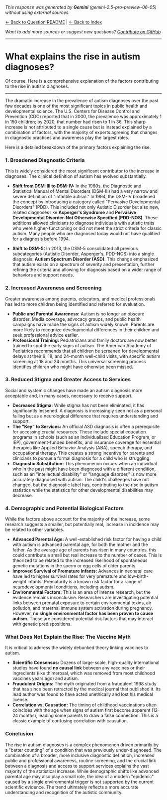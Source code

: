 <!-- 
Generated by: gemini
Model: gemini-2.5-pro-preview-06-05
Prompt type: default
Generated at: 2025-06-12T11:03:15.462103
-->

*This response was generated by **Gemini** (gemini-2.5-pro-preview-06-05) without using external sources.*

[← Back to Question README](README.md) | [← Back to Index](../README.md)

*Want to add more sources or suggest new questions? [Contribute on GitHub](https://github.com/justinwest/SuggestedSources)*

---

# What explains the rise in autism diagnoses?

Of course. Here is a comprehensive explanation of the factors contributing to the rise in autism diagnoses.

***

The dramatic increase in the prevalence of autism diagnoses over the past few decades is one of the most significant topics in public health and developmental science. The U.S. Centers for Disease Control and Prevention (CDC) reported that in 2000, the prevalence was approximately 1 in 150 children; by 2020, that number had risen to 1 in 36. This sharp increase is not attributed to a single cause but is instead explained by a combination of factors, with the majority of experts agreeing that changes in diagnostic practices and awareness play the largest roles.

Here is a detailed breakdown of the primary factors explaining the rise.

### 1. Broadened Diagnostic Criteria

This is widely considered the most significant contributor to the increase in diagnoses. The clinical definition of autism has evolved substantially.

*   **Shift from DSM-III to DSM-IV:** In the 1980s, the Diagnostic and Statistical Manual of Mental Disorders (DSM-III) had a very narrow and severe definition of "infantile autism." In 1994, the DSM-IV broadened the concept by introducing a category called "Pervasive Developmental Disorders" (PDD). This included not only Autistic Disorder but also new, related diagnoses like **Asperger's Syndrome** and **Pervasive Developmental Disorder-Not Otherwise Specified (PDD-NOS)**. These additions allowed clinicians to diagnose individuals with autistic traits who were higher-functioning or did not meet the strict criteria for classic autism. Many people who are diagnosed today would not have qualified for a diagnosis before 1994.

*   **Shift to DSM-5:** In 2013, the DSM-5 consolidated all previous subcategories (Autistic Disorder, Asperger's, PDD-NOS) into a single diagnosis: **Autism Spectrum Disorder (ASD)**. This change emphasized that autism exists on a spectrum of severity and presentation, further refining the criteria and allowing for diagnosis based on a wider range of behaviors and support needs.

### 2. Increased Awareness and Screening

Greater awareness among parents, educators, and medical professionals has led to more children being identified and referred for evaluation.

*   **Public and Parental Awareness:** Autism is no longer an obscure disorder. Media coverage, advocacy groups, and public health campaigns have made the signs of autism widely known. Parents are more likely to recognize developmental differences in their children and seek professional advice earlier.
*   **Professional Training:** Pediatricians and family doctors are now better trained to spot the early signs of autism. The American Academy of Pediatrics recommends that all children be screened for developmental delays at their 9, 18, and 24-month well-child visits, with specific autism screening at 18 and 24 months. This universal screening process identifies children who might have otherwise been missed.

### 3. Reduced Stigma and Greater Access to Services

Social and systemic changes have made an autism diagnosis more acceptable and, in many cases, necessary to receive support.

*   **Decreased Stigma:** While stigma has not been eliminated, it has significantly lessened. A diagnosis is increasingly seen not as a personal failing but as a neurological difference that requires understanding and support.
*   **The "Key" to Services:** An official ASD diagnosis is often a prerequisite for accessing crucial resources. These include special education programs in schools (such as an Individualized Education Program, or IEP), government-funded benefits, and insurance coverage for essential therapies like Applied Behavior Analysis (ABA), speech therapy, and occupational therapy. This creates a strong incentive for parents and clinicians to pursue a formal diagnosis for a child who is struggling.
*   **Diagnostic Substitution:** This phenomenon occurs when an individual who in the past might have been diagnosed with a different condition, such as an "intellectual disability" or "language disorder," is now more accurately diagnosed with autism. The child's challenges have not changed, but the diagnostic label has, contributing to the rise in autism statistics while the statistics for other developmental disabilities may decrease.

### 4. Demographic and Potential Biological Factors

While the factors above account for the majority of the increase, some research suggests a smaller, but potentially real, increase in incidence may be related to other variables.

*   **Advanced Parental Age:** A well-established risk factor for having a child with autism is advanced parental age, for both the mother and the father. As the average age of parents has risen in many countries, this could contribute a small but real increase to the number of cases. This is theorized to be related to the increased likelihood of spontaneous genetic mutations in the sperm or egg cells of older parents.
*   **Improved Survival of Premature Infants:** Advances in neonatal care have led to higher survival rates for very premature and low-birth-weight infants. Prematurity is a known risk factor for a range of neurodevelopmental conditions, including autism.
*   **Environmental Factors:** This is an area of intense research, but the evidence remains inconclusive. Researchers are investigating potential links between prenatal exposure to certain environmental toxins, air pollution, and maternal immune system activation during pregnancy. However, **no single environmental factor has been proven to cause autism.** These are considered potential risk factors that may interact with genetic predispositions.

### What Does Not Explain the Rise: The Vaccine Myth

It is critical to address the widely debunked theory linking vaccines to autism.

*   **Scientific Consensus:** Dozens of large-scale, high-quality international studies have found **no causal link** between any vaccines or their ingredients (like thimerosal, which was removed from most childhood vaccines years ago) and autism.
*   **Fraudulent Origins:** The myth originated from a fraudulent 1998 study that has since been retracted by the medical journal that published it. Its lead author was found to have acted unethically and lost his medical license.
*   **Correlation vs. Causation:** The timing of childhood vaccinations often coincides with the age when signs of autism first become apparent (12-24 months), leading some parents to draw a false connection. This is a classic example of confusing correlation with causation.

### Conclusion

The rise in autism diagnoses is a complex phenomenon driven primarily by a "better counting" of a condition that was previously under-diagnosed. The combination of a broader, more inclusive diagnostic definition, increased public and professional awareness, routine screening, and the crucial link between a diagnosis and access to support services explains the vast majority of the statistical increase. While demographic shifts like advanced parental age may also play a small role, the idea of a modern "epidemic" caused by a single environmental trigger is not supported by the current scientific evidence. The trend ultimately reflects a more accurate understanding and recognition of the autistic community.